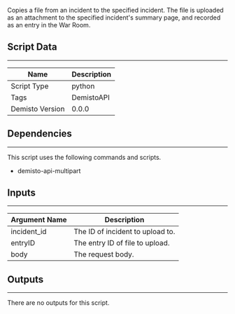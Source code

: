 Copies a file from an incident to the specified incident. The file is uploaded as an attachment to the specified incident's summary page, and recorded as an entry in the War Room.

## Script Data
---

| **Name** | **Description** |
| --- | --- |
| Script Type | python |
| Tags | DemistoAPI |
| Demisto Version | 0.0.0 |

## Dependencies
---
This script uses the following commands and scripts.
* demisto-api-multipart

## Inputs
---

| **Argument Name** | **Description** |
| --- | --- |
| incident_id | The ID of incident to upload to. |
| entryID | The entry ID of file to upload. |
| body | The request body. |

## Outputs
---
There are no outputs for this script.
